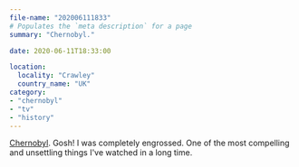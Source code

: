 ```yaml
---
file-name: "202006111833"
# Populates the `meta description` for a page
summary: "Chernobyl."

date: 2020-06-11T18:33:00

location:
  locality: "Crawley"
  country_name: "UK"
category:
- "chernobyl"
- "tv"
- "history"
---
```


[Chernobyl][1]. Gosh! I was completely engrossed. One of the most compelling and unsettling things I've watched in a long time.

[1]: https://www.imdb.com/title/tt7366338/
